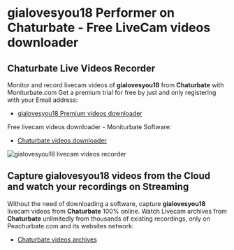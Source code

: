 # gialovesyou18 Performer on Chaturbate - Free LiveCam videos downloader

## Chaturbate Live Videos Recorder

Monitor and record livecam videos of **gialovesyou18** from **Chaturbate** with Moniturbate.com
Get a premium trial for free by just and only registering with your Email address:
* [gialovesyou18 Premium videos downloader](https://moniturbate.com/request-demo-licence-key.html)

Free livecam videos downloader - Moniturbate Software:
* [Chaturbate videos downloader](https://moniturbate.com/moniturbate-download-software.html)

![gialovesyou18 livecam videos recorder](https://peachurnet.com/templates/moniturbate-software.png)


## Capture gialovesyou18 videos from the Cloud and watch your recordings on Streaming

Without the need of downloading a software, capture **gialovesyou18** livecam videos from **Chaturbate** 100% online.
Watch Livecam archives from **Chaturbate** unlimitedly from thousands of existing recordings, only on Peachurbate.com and its websites network:
* [Chaturbate videos archives](https://peachurnet.com/)
